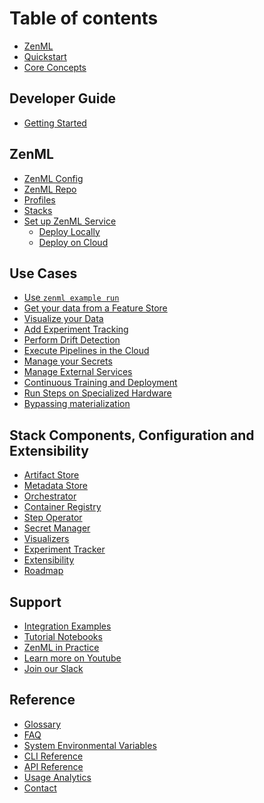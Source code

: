 # Table of contents

* [ZenML](index.md)
* [Quickstart](introduction/quickstart-guide.md)
* [Core Concepts](introduction/core-concepts.md)

## Developer Guide

* [Getting Started](guides/getting_started.md)

## ZenML

* [ZenML Config]()
* [ZenML Repo]()
* [Profiles](use_cases/profiles.md)
* [Stacks]()
* [Set up ZenML Service]()
  * [Deploy Locally]()
  * [Deploy on Cloud]()

## Use Cases

* [Use `zenml example run`](use_cases/zenml-example-cli.md)
* [Get your data from a Feature Store](use_cases/feature-store.md)
* [Visualize your Data](use_cases/explore_data.md)
* [Add Experiment Tracking]()
* [Perform Drift Detection]()
* [Execute Pipelines in the Cloud](use_cases/guide-aws-gcp-azure.md)
* [Manage your Secrets](use_cases/secrets.md)
* [Manage External Services](use_cases/services.md)
* [Continuous Training and Deployment](use_cases/continuous-training-and-deployment.md)
* [Run Steps on Specialized Hardware](use_cases/step-operators.md)
* [Bypassing materialization](use_cases/skip-materialization.md)

## Stack Components, Configuration and Extensibility

* [Artifact Store](stack_and_components/artifact_store.md)
* [Metadata Store](stack_and_components/metadata_store.md)
* [Orchestrator](stack_and_components/orchestrator.md)
* [Container Registry](stack_and_components/container_registry.md)
* [Step Operator](stack_and_components/step_operator.md)
* [Secret Manager](stack_and_components/secrets_manager.md)
* [Visualizers](stack_and_components/visualizers.md)
* [Experiment Tracker](stack_and_components/experiment_tracker.md)
* [Extensibility]()
* [Roadmap](stack_and_components/roadmap.md)

## Support

- [Integration Examples](https://github.com/zenml-io/zenml/tree/main/examples)
- [Tutorial Notebooks](https://github.com/zenml-io/zenbytes)
- [ZenML in Practice](https://github.com/zenml-io/zenfiles)
- [Learn more on Youtube](https://www.youtube.com/channel/UCi79n61eV2sVyYxJOqk_bMw)
- [Join our Slack](https://zenml.io/slack-invite/)

## Reference

- [Glossary](reference/glossary.md)
- [FAQ]()
- [System Environmental Variables](reference/system-env.md)
- [CLI Reference](https://apidocs.zenml.io/latest/cli/)
- [API Reference](https://apidocs.zenml.io/latest/)
- [Usage Analytics](reference/usage-analytics.md)
- [Contact](reference/contact.md)